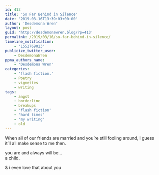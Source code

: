```yaml
---
id: 413
title: 'So Far Behind in Silence'
date: '2019-03-16T13:39:03+00:00'
author: 'Desdemona Wren'
layout: post
guid: 'http://desdemonawren.blog/?p=413'
permalink: /2019/03/16/so-far-behind-in-silence/
timeline_notification:
    - '1552769023'
publicize_twitter_user:
    - DesdemonaWren
ppma_authors_name:
    - 'Desdemona Wren'
categories:
    - 'flash fiction.'
    - Poetry
    - vignettes
    - writing
tags:
    - angst
    - borderline
    - breakups
    - 'flash fiction'
    - 'hard times'
    - 'my writing'
    - old
---
```


When all of our friends are married and you’re still fooling around, I guess it’ll all make sense to me then.

you are and always will be…  
a child.

&amp; i even love that about you